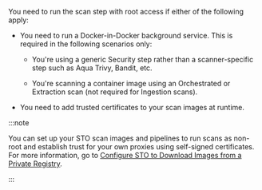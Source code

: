 You need to run the scan step with root access if either of the following apply:

* You need to run a Docker-in-Docker background service. This is required in the following scenarios only:

  - You're using a generic Security step rather than a scanner-specific step such as Aqua Trivy, Bandit, etc.
  
  - You're scanning a container image using an Orchestrated or Extraction scan (not required for Ingestion scans). 

* You need to add trusted certificates to your scan images at runtime. 

:::note

You can set up your STO scan images and pipelines to run scans as non-root and establish trust for your own proxies using self-signed certificates. For more information, go to [Configure STO to Download Images from a Private Registry](/docs/security-testing-orchestration/use-sto/set-up-sto-pipelines/download-images-from-private-registry).

:::